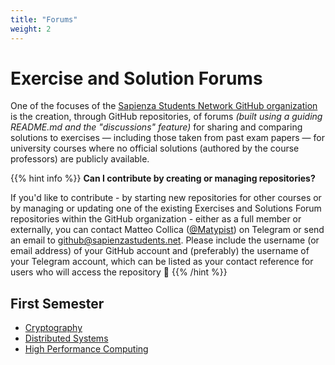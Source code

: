 ```yaml
---
title: "Forums"
weight: 2
---
```


# Exercise and Solution Forums

One of the focuses of the [Sapienza Students Network GitHub organization](https://github.sapienzastudents.net) is the creation, through GitHub repositories, of forums *(built using a guiding README.md and the "discussions" feature)* for sharing and comparing solutions to exercises — including those taken from past exam papers — for university courses where no official solutions (authored by the course professors) are publicly available.

{{% hint info %}} <i class="fa-solid fa-circle-info" style="color: #74C0FC;"></i> <b>Can I contribute by creating or managing repositories?</b>

If you'd like to contribute - by starting new repositories for other courses or by managing or updating one of the existing Exercises and Solutions Forum repositories within the GitHub organization - either as a full member or externally, you can contact Matteo Collica ([@Matypist](https://telegram.me/Matypist)) on Telegram or send an email to [github@sapienzastudents.net](mailto:github@sapienzastudents.net).
Please include the username (or email address) of your GitHub account and (preferably) the username of your Telegram account, which can be listed as your contact reference for users who will access the repository 🙂
{{% /hint %}}

## First Semester

* [Cryptography](https://github.com/sapienzastudentsnetwork/cryptography)
* [Distributed Systems](https://github.com/sapienzastudentsnetwork/distributed-systems)
* [High Performance Computing](https://github.com/sapienzastudentsnetwork/high-performance-computing)